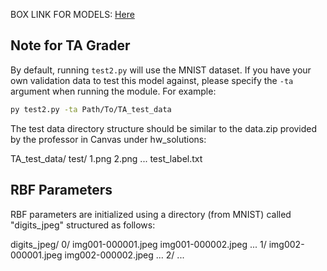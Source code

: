 BOX LINK FOR MODELS: [Here](https://app.box.com/s/1djpq18pk2nfpwhiz3xdp6t5xhhz5e52)

## Note for TA Grader

By default, running `test2.py` will use the MNIST dataset. If you have your own validation data to test this model against, please specify the `-ta` argument when running the module. For example:

```bash
py test2.py -ta Path/To/TA_test_data
```

The test data directory structure should be similar to the data.zip provided by the professor in Canvas under hw_solutions:

TA_test_data/
   test/
       1.png
       2.png
       ...
   test_label.txt

## RBF Parameters

RBF parameters are initialized using a directory (from MNIST) called "digits_jpeg" structured as follows:

digits_jpeg/
    0/
        img001-000001.jpeg
        img001-000002.jpeg
        ...
    1/
        img002-000001.jpeg
        img002-000002.jpeg
        ...
    2/
    ...
